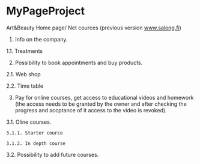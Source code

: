 # MyPageProject
Art&Beauty Home page/ Net cources (previous version www.salong.fi)
 
1. Info on the company.

  1.1. Treatments

2. Possibility to book appointments and buy products.

  2.1. Web shop

  2.2. Time table

3. Pay for online courses, get access to educational videos and homework (the access needs to be granted by the owner and after checking the progress and accptance of it access to the video is revoked).

  3.1. Oline courses.

    3.1.1. Starter cource

    3.1.2. In depth course

  3.2. Possibility to add future courses.
